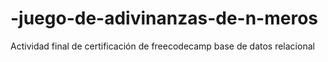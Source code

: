 # -juego-de-adivinanzas-de-n-meros
Actividad final de certificación de freecodecamp base de datos relacional
